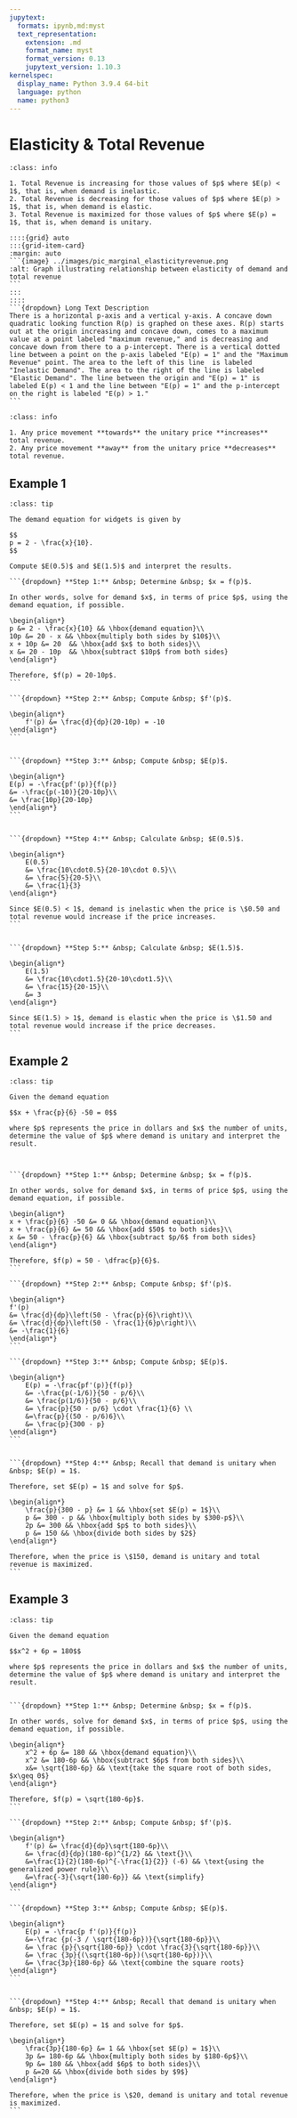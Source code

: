 ```yaml
---
jupytext:
  formats: ipynb,md:myst
  text_representation:
    extension: .md
    format_name: myst
    format_version: 0.13
    jupytext_version: 1.10.3
kernelspec:
  display_name: Python 3.9.4 64-bit
  language: python
  name: python3
---
```

# Elasticity & Total Revenue

````{admonition} Relationship between Elasticity and Total Revenue
:class: info

1. Total Revenue is increasing for those values of $p$ where $E(p) < 1$, that is, when demand is inelastic.
2. Total Revenue is decreasing for those values of $p$ where $E(p) > 1$, that is, when demand is elastic.
3. Total Revenue is maximized for those values of $p$ where $E(p) = 1$, that is, when demand is unitary. 

::::{grid} auto
:::{grid-item-card}
:margin: auto
```{image} ../images/pic_marginal_elasticityrevenue.png
:alt: Graph illustrating relationship between elasticity of demand and total revenue
```
:::
::::
```{dropdown} Long Text Description
There is a horizontal p-axis and a vertical y-axis. A concave down quadratic looking function R(p) is graphed on these axes. R(p) starts out at the origin increasing and concave down, comes to a maximum value at a point labeled "maximum revenue," and is decreasing and concave down from there to a p-intercept. There is a vertical dotted line between a point on the p-axis labeled "E(p) = 1" and the "Maximum Revenue" point. The area to the left of this line  is labeled "Inelastic Demand". The area to the right of the line is labeled "Elastic Demand". The line between the origin and "E(p) = 1" is labeled E(p) < 1 and the line between "E(p) = 1" and the p-intercept on the right is labeled "E(p) > 1."
```
````

<!--
```{code-cell}
:tags: [remove-cell]

%load_ext itikz
```

```{code-cell}
:tags: [remove-input]

%%itikz
\documentclass[tikz]{standalone}
\usetikzlibrary{decorations.pathreplacing}

\begin{document}
\begin{tikzpicture}[scale=1.5]

% create a white background, with a black frame
\draw [fill=white] (-1.5,-2.5) rectangle (8.5,7.5);  % black border

% define point of tangency and second point on the curve
\coordinate (pointA) at (1,1.4);   
\coordinate (pointB) at (4,3.8416); 

% draw axes
\draw[->,thick] (-1,0) -- (8,0) node[below] {$p$}; 
\draw[->,thick] (0,-1) -- (0,7) node[right] {$y$};

% plot function
\draw[ultra thick,variable=\x] plot [domain=0:7,samples=100] (\x,{(7*\x - \x*\x)/2});
\node at (6,5) {\Large $y = R(p)$};

% \plot dashed lin
\draw[dashed] (3.5,0) -- (3.5,6.125);
%% plot tangent line
%\draw[ultra thick,variable=\x,blue]
%plot [domain=-1:5] (\x,{0.471 * (\x - 1) + 1.4}) node[right] {tangent line};
%% plot secant line
%\draw[ultra thick,variable=\x,red]
%plot [domain=-1:5] (\x,{0.815*(\x - 1) + 1.4}) node[right] {secant line};

%% dashed lines and corresponding labels
%\draw[dashed] (0,1.4) node[left] {$f(a)$} -| (1,0) node[below] {$a$};
%\draw[dashed] (0,3.8416) node[left] {$f(a+h)$} -| (4,0) node[below] {$a+h$};

%% draw points
%\fill[black] (pointA) circle (2pt);
%\fill[red] (pointB) circle (2pt);

% E(p) < 1
\draw [ultra thick,decorate,decoration={brace,amplitude=10pt},yshift=0pt]
(3.5,0) -- (0,0) node [black,midway,yshift=-20pt] {\large $E(p) < 1$};

% E(p) > 1
\draw [ultra thick,decorate,decoration={brace,amplitude=10pt},yshift=0pt]
(7,0) -- (3.5,0) node [black,midway,yshift=-20pt] {\large $E(p) > 1$};


\node at (2,3) {\Large Inelastic};
\node at (2,2.5) {\Large Demand};
\node at (5,3) {\Large Elastic};
\node at (5,2.5) {\Large Demand};


%% label max revenue
\draw[<-] (3.5,6.125) -- (4,6.5) node[right] {\Large Maximum Revenue};

%% label unitary point
\draw[<-] (3.5,0) -- (4,0.375) node[right] {\large $E(p) = 1$};


\node[right] at (-1,-1.5) {Any price movement {\bf towards} the unitary price {\bf increases} total revenue.};

\node[right] at (-1,-2.0) {Any price movement {\bf away} from the unitary price {\bf decreases} total revenue.};

\end{tikzpicture}
\end{document}
```
-->

```{admonition} How a Change in Price Affects Total Revenue
:class: info

1. Any price movement **towards** the unitary price **increases** total revenue.
2. Any price movement **away** from the unitary price **decreases** total revenue.
```

## Example 1
````{admonition} Elasticity of demand
:class: tip

The demand equation for widgets is given by

$$
p = 2 - \frac{x}{10}.
$$

Compute $E(0.5)$ and $E(1.5)$ and interpret the results.

```{dropdown} **Step 1:** &nbsp; Determine &nbsp; $x = f(p)$.

In other words, solve for demand $x$, in terms of price $p$, using the demand equation, if possible.

\begin{align*}
p &= 2 - \frac{x}{10} && \hbox{demand equation}\\
10p &= 20 - x && \hbox{multiply both sides by $10$}\\
x + 10p &= 20  && \hbox{add $x$ to both sides}\\
x &= 20 - 10p  && \hbox{subtract $10p$ from both sides}
\end{align*}

Therefore, $f(p) = 20-10p$.
```

```{dropdown} **Step 2:** &nbsp; Compute &nbsp; $f'(p)$.

\begin{align*}
    f'(p) &= \frac{d}{dp}(20-10p) = -10
\end{align*}
```


```{dropdown} **Step 3:** &nbsp; Compute &nbsp; $E(p)$.

\begin{align*}
E(p) = -\frac{pf'(p)}{f(p)} 
&= -\frac{p(-10)}{20-10p}\\
&= \frac{10p}{20-10p}
\end{align*}
```


```{dropdown} **Step 4:** &nbsp; Calculate &nbsp; $E(0.5)$.

\begin{align*}
    E(0.5) 
    &= \frac{10\cdot0.5}{20-10\cdot 0.5}\\
    &= \frac{5}{20-5}\\
    &= \frac{1}{3}
\end{align*}

Since $E(0.5) < 1$, demand is inelastic when the price is \$0.50 and total revenue would increase if the price increases. 
```


```{dropdown} **Step 5:** &nbsp; Calculate &nbsp; $E(1.5)$.

\begin{align*}
    E(1.5) 
    &= \frac{10\cdot1.5}{20-10\cdot1.5}\\
    &= \frac{15}{20-15}\\
    &= 3
\end{align*}

Since $E(1.5) > 1$, demand is elastic when the price is \$1.50 and total revenue would increase if the price decreases. 
```
````

## Example 2
````{admonition} Unitary demand
:class: tip

Given the demand equation 

$$x + \frac{p}{6} -50 = 0$$ 

where $p$ represents the price in dollars and $x$ the number of units, determine the value of $p$ where demand is unitary and interpret the result.



```{dropdown} **Step 1:** &nbsp; Determine &nbsp; $x = f(p)$. 

In other words, solve for demand $x$, in terms of price $p$, using the demand equation, if possible.

\begin{align*}
x + \frac{p}{6} -50 &= 0 && \hbox{demand equation}\\
x + \frac{p}{6} &= 50 && \hbox{add $50$ to both sides}\\
x &= 50 - \frac{p}{6} && \hbox{subtract $p/6$ from both sides}
\end{align*}

Therefore, $f(p) = 50 - \dfrac{p}{6}$.
```

```{dropdown} **Step 2:** &nbsp; Compute &nbsp; $f'(p)$.

\begin{align*}
f'(p) 
&= \frac{d}{dp}\left(50 - \frac{p}{6}\right)\\
&= \frac{d}{dp}\left(50 - \frac{1}{6}p\right)\\
&= -\frac{1}{6}    
\end{align*}
```

```{dropdown} **Step 3:** &nbsp; Compute &nbsp; $E(p)$.

\begin{align*}
    E(p) = -\frac{pf'(p)}{f(p)}
    &= -\frac{p(-1/6)}{50 - p/6}\\
    &= \frac{p(1/6)}{50 - p/6}\\
    &= \frac{p}{50 - p/6} \cdot \frac{1}{6} \\
    &=\frac{p}{(50 - p/6)6}\\
    &= \frac{p}{300 - p}
\end{align*}
```


```{dropdown} **Step 4:** &nbsp; Recall that demand is unitary when &nbsp; $E(p) = 1$.

Therefore, set $E(p) = 1$ and solve for $p$.

\begin{align*}
    \frac{p}{300 - p} &= 1 && \hbox{set $E(p) = 1$}\\
    p &= 300 - p && \hbox{multiply both sides by $300-p$}\\
    2p &= 300 && \hbox{add $p$ to both sides}\\
    p &= 150 && \hbox{divide both sides by $2$}
\end{align*}

Therefore, when the price is \$150, demand is unitary and total revenue is maximized.  
```
````

## Example 3
````{admonition} Unitary demand
:class: tip

Given the demand equation 

$$x^2 + 6p = 180$$ 

where $p$ represents the price in dollars and $x$ the number of units, determine the value of $p$ where demand is unitary and interpret the result.


```{dropdown} **Step 1:** &nbsp; Determine &nbsp; $x = f(p)$. 

In other words, solve for demand $x$, in terms of price $p$, using the demand equation, if possible.

\begin{align*}
    x^2 + 6p &= 180 && \hbox{demand equation}\\
    x^2 &= 180-6p && \hbox{subtract $6p$ from both sides}\\
    x&= \sqrt{180-6p} && \text{take the square root of both sides, $x\geq 0$}
\end{align*}

Therefore, $f(p) = \sqrt{180-6p}$.
```

```{dropdown} **Step 2:** &nbsp; Compute &nbsp; $f'(p)$.

\begin{align*}
    f'(p) &= \frac{d}{dp}\sqrt{180-6p}\\
    &= \frac{d}{dp}(180-6p)^{1/2} && \text{}\\
    &=\frac{1}{2}(180-6p)^{-\frac{1}{2}} (-6) && \text{using the generalized power rule}\\
    &=\frac{-3}{\sqrt{180-6p}} && \text{simplify}
\end{align*}
```

```{dropdown} **Step 3:** &nbsp; Compute &nbsp; $E(p)$.

\begin{align*}
    E(p) = -\frac{p f'(p)}{f(p)}
    &=-\frac {p(-3 / \sqrt{180-6p})}{\sqrt{180-6p}}\\    
    &= \frac {p}{\sqrt{180-6p}} \cdot \frac{3}{\sqrt{180-6p}}\\    
    &= \frac {3p}{(\sqrt{180-6p})(\sqrt{180-6p})}\\
    &= \frac{3p}{180-6p} && \text{combine the square roots}
\end{align*}
```


```{dropdown} **Step 4:** &nbsp; Recall that demand is unitary when &nbsp; $E(p) = 1$.

Therefore, set $E(p) = 1$ and solve for $p$.

\begin{align*}
    \frac{3p}{180-6p} &= 1 && \hbox{set $E(p) = 1$}\\
    3p &= 180-6p && \hbox{multiply both sides by $180-6p$}\\
    9p &= 180 && \hbox{add $6p$ to both sides}\\
    p &=20 && \hbox{divide both sides by $9$}
\end{align*}

Therefore, when the price is \$20, demand is unitary and total revenue is maximized. 
```
````


